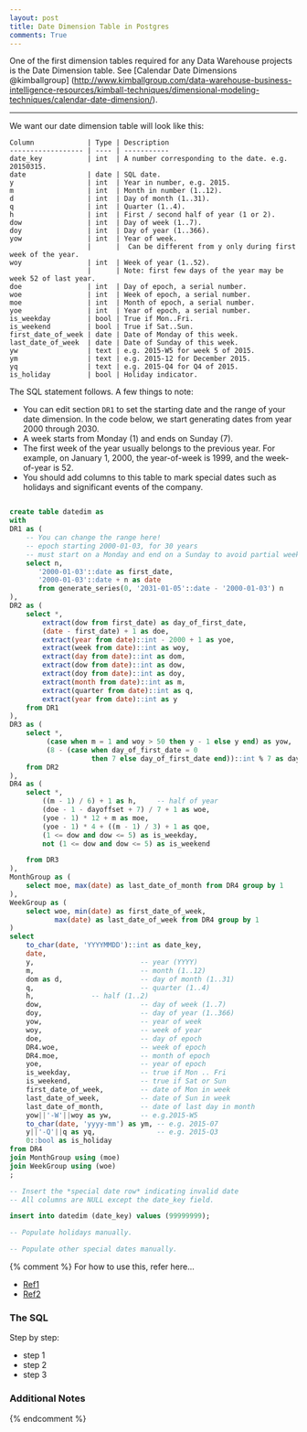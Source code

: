 ```yaml
---
layout: post
title: Date Dimension Table in Postgres
comments: True
---
```


One of the first dimension tables required for any Data Warehouse projects is
the Date Dimension table. See [Calendar Date Dimensions @kimballgroup] (http://www.kimballgroup.com/data-warehouse-business-intelligence-resources/kimball-techniques/dimensional-modeling-techniques/calendar-date-dimension/). 

-----

We want our date dimension table will look like this:

```
Column             | Type | Description 
------------------ | ---- | ----------- 
date_key           | int  | A number corresponding to the date. e.g. 20150315. 
date               | date | SQL date. 
y                  | int  | Year in number, e.g. 2015. 
m                  | int  | Month in number (1..12). 
d                  | int  | Day of month (1..31). 
q                  | int  | Quarter (1..4). 
h                  | int  | First / second half of year (1 or 2). 
dow                | int  | Day of week (1..7). 
doy                | int  | Day of year (1..366). 
yow                | int  | Year of week.
                   |      |  Can be different from y only during first week of the year. 
woy                | int  | Week of year (1..52).
                   |      | Note: first few days of the year may be week 52 of last year. 
doe                | int  | Day of epoch, a serial number. 
woe                | int  | Week of epoch, a serial number. 
moe                | int  | Month of epoch, a serial number. 
yoe                | int  | Year of epoch, a serial number. 
is_weekday         | bool | True if Mon..Fri. 
is_weekend         | bool | True if Sat..Sun. 
first_date_of_week | date | Date of Monday of this week. 
last_date_of_week  | date | Date of Sunday of this week. 
yw                 | text | e.g. 2015-W5 for week 5 of 2015. 
ym                 | text | e.g. 2015-12 for December 2015. 
yq                 | text | e.g. 2015-Q4 for Q4 of 2015. 
is_holiday         | bool | Holiday indicator.
```

The SQL statement follows. A few things to note:

* You can edit section `DR1` to set the starting date and the range of
  your date dimension. In the code below, we start generating dates
  from year 2000 through 2030.
* A week starts from Monday (1) and ends on Sunday (7).
* The first week of the year usually belongs to the previous year. For
  example, on January 1, 2000, the year-of-week is 1999, and the week-of-year is 52.
* You should add columns to this table to mark special dates such as
  holidays and significant events of the company.



```sql

create table datedim as
with
DR1 as (
    -- You can change the range here!
    -- epoch starting 2000-01-03, for 30 years
    -- must start on a Monday and end on a Sunday to avoid partial week
    select n,
       '2000-01-03'::date as first_date,
       '2000-01-03'::date + n as date
       from generate_series(0, '2031-01-05'::date - '2000-01-03') n
),
DR2 as (
    select *,
        extract(dow from first_date) as day_of_first_date,
        (date - first_date) + 1 as doe,
        extract(year from date)::int - 2000 + 1 as yoe,
        extract(week from date)::int as woy,
        extract(day from date)::int as dom,
        extract(dow from date)::int as dow,
        extract(doy from date)::int as doy, 
        extract(month from date)::int as m,
        extract(quarter from date)::int as q, 
        extract(year from date)::int as y
    from DR1
),
DR3 as (
    select *,
         (case when m = 1 and woy > 50 then y - 1 else y end) as yow,
         (8 - (case when day_of_first_date = 0
                    then 7 else day_of_first_date end))::int % 7 as dayoffset
    from DR2
),
DR4 as (
    select *,
        ((m - 1) / 6) + 1 as h,     -- half of year
        (doe - 1 - dayoffset + 7) / 7 + 1 as woe,
        (yoe - 1) * 12 + m as moe,
        (yoe - 1) * 4 + ((m - 1) / 3) + 1 as qoe,
        (1 <= dow and dow <= 5) as is_weekday,
        not (1 <= dow and dow <= 5) as is_weekend

    from DR3
),
MonthGroup as (
    select moe, max(date) as last_date_of_month from DR4 group by 1
),
WeekGroup as (
    select woe, min(date) as first_date_of_week,
           max(date) as last_date_of_week from DR4 group by 1
)
select
    to_char(date, 'YYYYMMDD')::int as date_key,
    date,
    y,                          -- year (YYYY)
    m,                          -- month (1..12)
    dom as d,                   -- day of month (1..31)
    q,                          -- quarter (1..4)
    h,              -- half (1..2)
    dow,                        -- day of week (1..7)
    doy,                        -- day of year (1..366)
    yow,                        -- year of week
    woy,                        -- week of year
    doe,                        -- day of epoch 
    DR4.woe,                    -- week of epoch
    DR4.moe,                    -- month of epoch
    yoe,                        -- year of epoch
    is_weekday,                 -- true if Mon .. Fri
    is_weekend,                 -- true if Sat or Sun 
    first_date_of_week,         -- date of Mon in week
    last_date_of_week,          -- date of Sun in week
    last_date_of_month,         -- date of last day in month
    yow||'-W'||woy as yw,       -- e.g.2015-W5
    to_char(date, 'yyyy-mm') as ym, -- e.g. 2015-07
    y||'-Q'||q as yq,               -- e.g. 2015-Q3
    0::bool as is_holiday
from DR4
join MonthGroup using (moe)
join WeekGroup using (woe)
;

-- Insert the *special date row* indicating invalid date
-- All columns are NULL except the date_key field. 

insert into datedim (date_key) values (99999999);

-- Populate holidays manually.

-- Populate other special dates manually.

```


{% comment %}
For how to use this, refer here...

* [Ref1](http://link1.example.com)
* [Ref2](http://lilnk2.example.com)

### The SQL

Step by step:

* step 1
* step 2
* step 3

### Additional Notes
{% endcomment %}


